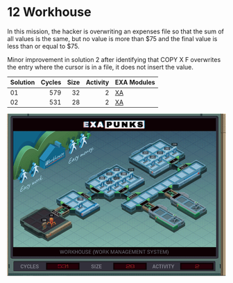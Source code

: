 # 12 Workhouse

In this mission, the hacker is overwriting an expenses file so that the sum of all values is the same, but no value is more than $75 and the final value is less than or equal to $75.

Minor improvement in solution 2 after identifying that COPY X F overwrites the entry where the cursor is in a file, it does not insert the value.

| Solution | Cycles | Size | Activity | EXA Modules|
|:---------|-------:|-----:|---------:|------------|
| 01       |    579 |   32 |        2 | [XA](01-XA.exa) |
| 02       |    531 |   28 |        2 | [XA](02-XA.exa) |

![Solution 02](EXAPUNKS%20-%20WorkHouse.gif "Solution 02")
